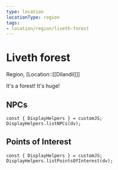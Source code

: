 ```yaml
---
type: location
locationType: region
tags: 
- location/region/liveth-forest
---
```


# Liveth forest
Region, [Location::[[Dilandil]]]

It's a forest! It's huge!

## NPCs
```dataviewjs
const { DisplayHelpers } = customJS; 
DisplayHelpers.listNPCs(dv);
```

## Points of Interest
```dataviewjs
const { DisplayHelpers } = customJS; DisplayHelpers.listPointsOfInterest(dv);
```
